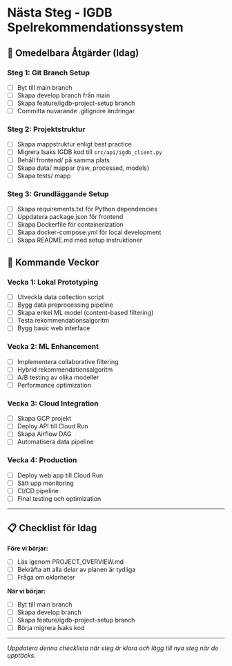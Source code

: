 # Nästa Steg - IGDB Spelrekommendationssystem

## 🎯 **Omedelbara Åtgärder (Idag)**

### **Steg 1: Git Branch Setup**
- [ ] Byt till main branch
- [ ] Skapa develop branch från main
- [ ] Skapa feature/igdb-project-setup branch
- [ ] Committa nuvarande .gitignore ändringar

### **Steg 2: Projektstruktur**
- [ ] Skapa mappstruktur enligt best practice
- [ ] Migrera Isaks IGDB kod till `src/api/igdb_client.py`
- [ ] Behåll frontend/ på samma plats
- [ ] Skapa data/ mappar (raw, processed, models)
- [ ] Skapa tests/ mapp

### **Steg 3: Grundläggande Setup**
- [ ] Skapa requirements.txt för Python dependencies
- [ ] Uppdatera package.json för frontend
- [ ] Skapa Dockerfile för containerization
- [ ] Skapa docker-compose.yml för local development
- [ ] Skapa README.md med setup instruktioner

## 🚀 **Kommande Veckor**

### **Vecka 1: Lokal Prototyping**
- [ ] Utveckla data collection script
- [ ] Bygg data preprocessing pipeline
- [ ] Skapa enkel ML model (content-based filtering)
- [ ] Testa rekommendationsalgoritm
- [ ] Bygg basic web interface

### **Vecka 2: ML Enhancement**
- [ ] Implementera collaborative filtering
- [ ] Hybrid rekommendationsalgoritm
- [ ] A/B testing av olika modeller
- [ ] Performance optimization

### **Vecka 3: Cloud Integration**
- [ ] Skapa GCP projekt
- [ ] Deploy API till Cloud Run
- [ ] Skapa Airflow DAG
- [ ] Automatisera data pipeline

### **Vecka 4: Production**
- [ ] Deploy web app till Cloud Run
- [ ] Sätt upp monitoring
- [ ] CI/CD pipeline
- [ ] Final testing och optimization

---

## 📋 **Checklist för Idag**

**Före vi börjar:**
- [ ] Läs igenom PROJECT_OVERVIEW.md
- [ ] Bekräfta att alla delar av planen är tydliga
- [ ] Fråga om oklarheter

**När vi börjar:**
- [ ] Byt till main branch
- [ ] Skapa develop branch
- [ ] Skapa feature/igdb-project-setup branch
- [ ] Börja migrera Isaks kod

---

*Uppdatera denna checklista när steg är klara och lägg till nya steg när de upptäcks.*
